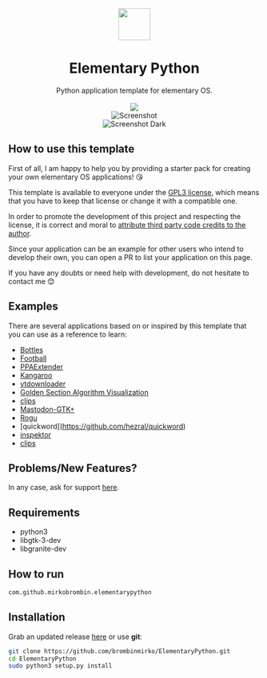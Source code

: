 <div align="center">
  <div align="center">
    <img src="https://i.imgur.com/DKsNFnL.png" width="64">
  </div>
  <h1 align="center">Elementary Python</h1>
  <div align="center">Python application template for elementary OS. </div>
</div>

<br/>

<div align="center">
   <a href="https://github.com/brombinmirko/ElementaryPython/blob/master/LICENSE">
    <img src="https://img.shields.io/badge/License-GPL--3.0-blue.svg">
   </a>
</div>

<div align="center">
    <img  src="https://github.com/brombinmirko/ElementaryPython/raw/master/screenshot.png" alt="Screenshot"> <br>
    <img  src="https://github.com/brombinmirko/ElementaryPython/raw/master/screenshot-dark.png" alt="Screenshot Dark">
</div>

## How to use this template
First of all, I am happy to help you by providing a starter pack for creating your own elementary OS applications! :kissing_heart:  
  
This template is available to everyone under the [GPL3 license](https://github.com/brombinmirko/ElementaryPython/blob/master/LICENSE), which means that you have to keep that license or change it with a compatible one.  

In order to promote the development of this project and respecting the license, it is correct and moral to [attribute third party code credits to the author](https://opensource.stackexchange.com/a/4582).  

Since your application can be an example for other users who intend to develop their own, you can open a PR to list your application on this page.

If you have any doubts or need help with development, do not hesitate to contact me :blush:

## Examples
There are several applications based on or inspired by this template that you can use as a reference to learn:
- [Bottles](https://github.com/brombinmirko/Bottles)
- [Football](https://github.com/brombinmirko/Football)
- [PPAExtender](https://github.com/brombinmirko/PPAExtender)
- [Kangaroo](https://github.com/brombinmirko/Kangaroo)
- [ytdownloader](https://github.com/michaldev/ytdownloader)
- [Golden Section Algorithm Visualization](https://github.com/stsdc/goldensection)
- [clips](https://github.com/hezral/clips)
- [Mastodon-GTK+](https://github.com/AnaGelez/mastodon_gtk)
- [Rogu](https://github.com/hezral/Rogu)
- [quickword[(https://github.com/hezral/quickword)
- [inspektor](https://github.com/hezral/inspektor)
- [clips](https://github.com/hezral/clips)

## Problems/New Features?
In any case, ask for support [here](https://github.com/brombinmirko/ElementaryPython/issues).

## Requirements
- python3
- libgtk-3-dev
- libgranite-dev 

## How to run
```bash
com.github.mirkobrombin.elementarypython
```

## Installation
Grab an updated release [here](https://github.com/brombinmirko/ElementaryPython/-/archive/master/ElementaryPython-master.zip) or use **git**:

```bash
git clone https://github.com/brombinmirko/ElementaryPython.git
cd ElementaryPython
sudo python3 setup.py install
```



